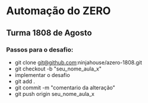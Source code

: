 
# Automação do ZERO

## Turma 1808 de Agosto

### Passos para o desafio:

* git clone git@github.com:ninjahouse/azero-1808.git
* git checkout -b "seu_nome_aula_x"
* implementar o desafio
* git add .
* git commit -m "comentario da alteração"
* git push origin seu_nome_aula_x